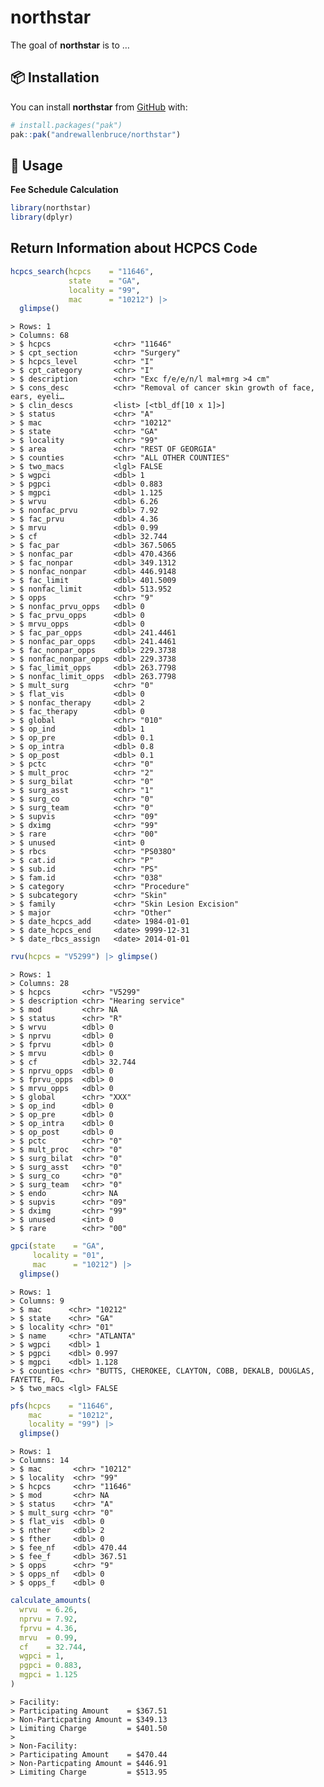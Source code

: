 
<!-- README.md is generated from README.Rmd. Please edit that file -->

# northstar

<!-- badges: start -->
<!-- badges: end -->

The goal of **northstar** is to …

## :package: Installation

You can install **northstar** from [GitHub](https://github.com/) with:

``` r
# install.packages("pak")
pak::pak("andrewallenbruce/northstar")
```

## :beginner: Usage

**Fee Schedule Calculation**

``` r
library(northstar)
library(dplyr)
```

## Return Information about HCPCS Code

``` r
hcpcs_search(hcpcs    = "11646", 
             state    = "GA", 
             locality = "99", 
             mac      = "10212") |> 
  glimpse()
```

    > Rows: 1
    > Columns: 68
    > $ hcpcs              <chr> "11646"
    > $ cpt_section        <chr> "Surgery"
    > $ hcpcs_level        <chr> "I"
    > $ cpt_category       <chr> "I"
    > $ description        <chr> "Exc f/e/e/n/l mal+mrg >4 cm"
    > $ cons_desc          <chr> "Removal of cancer skin growth of face, ears, eyeli…
    > $ clin_descs         <list> [<tbl_df[10 x 1]>]
    > $ status             <chr> "A"
    > $ mac                <chr> "10212"
    > $ state              <chr> "GA"
    > $ locality           <chr> "99"
    > $ area               <chr> "REST OF GEORGIA"
    > $ counties           <chr> "ALL OTHER COUNTIES"
    > $ two_macs           <lgl> FALSE
    > $ wgpci              <dbl> 1
    > $ pgpci              <dbl> 0.883
    > $ mgpci              <dbl> 1.125
    > $ wrvu               <dbl> 6.26
    > $ nonfac_prvu        <dbl> 7.92
    > $ fac_prvu           <dbl> 4.36
    > $ mrvu               <dbl> 0.99
    > $ cf                 <dbl> 32.744
    > $ fac_par            <dbl> 367.5065
    > $ nonfac_par         <dbl> 470.4366
    > $ fac_nonpar         <dbl> 349.1312
    > $ nonfac_nonpar      <dbl> 446.9148
    > $ fac_limit          <dbl> 401.5009
    > $ nonfac_limit       <dbl> 513.952
    > $ opps               <chr> "9"
    > $ nonfac_prvu_opps   <dbl> 0
    > $ fac_prvu_opps      <dbl> 0
    > $ mrvu_opps          <dbl> 0
    > $ fac_par_opps       <dbl> 241.4461
    > $ nonfac_par_opps    <dbl> 241.4461
    > $ fac_nonpar_opps    <dbl> 229.3738
    > $ nonfac_nonpar_opps <dbl> 229.3738
    > $ fac_limit_opps     <dbl> 263.7798
    > $ nonfac_limit_opps  <dbl> 263.7798
    > $ mult_surg          <chr> "0"
    > $ flat_vis           <dbl> 0
    > $ nonfac_therapy     <dbl> 2
    > $ fac_therapy        <dbl> 0
    > $ global             <chr> "010"
    > $ op_ind             <dbl> 1
    > $ op_pre             <dbl> 0.1
    > $ op_intra           <dbl> 0.8
    > $ op_post            <dbl> 0.1
    > $ pctc               <chr> "0"
    > $ mult_proc          <chr> "2"
    > $ surg_bilat         <chr> "0"
    > $ surg_asst          <chr> "1"
    > $ surg_co            <chr> "0"
    > $ surg_team          <chr> "0"
    > $ supvis             <chr> "09"
    > $ dximg              <chr> "99"
    > $ rare               <chr> "00"
    > $ unused             <int> 0
    > $ rbcs               <chr> "PS038O"
    > $ cat.id             <chr> "P"
    > $ sub.id             <chr> "PS"
    > $ fam.id             <chr> "038"
    > $ category           <chr> "Procedure"
    > $ subcategory        <chr> "Skin"
    > $ family             <chr> "Skin Lesion Excision"
    > $ major              <chr> "Other"
    > $ date_hcpcs_add     <date> 1984-01-01
    > $ date_hcpcs_end     <date> 9999-12-31
    > $ date_rbcs_assign   <date> 2014-01-01

``` r
rvu(hcpcs = "V5299") |> glimpse()
```

    > Rows: 1
    > Columns: 28
    > $ hcpcs       <chr> "V5299"
    > $ description <chr> "Hearing service"
    > $ mod         <chr> NA
    > $ status      <chr> "R"
    > $ wrvu        <dbl> 0
    > $ nprvu       <dbl> 0
    > $ fprvu       <dbl> 0
    > $ mrvu        <dbl> 0
    > $ cf          <dbl> 32.744
    > $ nprvu_opps  <dbl> 0
    > $ fprvu_opps  <dbl> 0
    > $ mrvu_opps   <dbl> 0
    > $ global      <chr> "XXX"
    > $ op_ind      <dbl> 0
    > $ op_pre      <dbl> 0
    > $ op_intra    <dbl> 0
    > $ op_post     <dbl> 0
    > $ pctc        <chr> "0"
    > $ mult_proc   <chr> "0"
    > $ surg_bilat  <chr> "0"
    > $ surg_asst   <chr> "0"
    > $ surg_co     <chr> "0"
    > $ surg_team   <chr> "0"
    > $ endo        <chr> NA
    > $ supvis      <chr> "09"
    > $ dximg       <chr> "99"
    > $ unused      <int> 0
    > $ rare        <chr> "00"

``` r
gpci(state    = "GA",
     locality = "01",
     mac      = "10212") |> 
  glimpse()
```

    > Rows: 1
    > Columns: 9
    > $ mac      <chr> "10212"
    > $ state    <chr> "GA"
    > $ locality <chr> "01"
    > $ name     <chr> "ATLANTA"
    > $ wgpci    <dbl> 1
    > $ pgpci    <dbl> 0.997
    > $ mgpci    <dbl> 1.128
    > $ counties <chr> "BUTTS, CHEROKEE, CLAYTON, COBB, DEKALB, DOUGLAS, FAYETTE, FO…
    > $ two_macs <lgl> FALSE

``` r
pfs(hcpcs    = "11646", 
    mac      = "10212",
    locality = "99") |> 
  glimpse()
```

    > Rows: 1
    > Columns: 14
    > $ mac       <chr> "10212"
    > $ locality  <chr> "99"
    > $ hcpcs     <chr> "11646"
    > $ mod       <chr> NA
    > $ status    <chr> "A"
    > $ mult_surg <chr> "0"
    > $ flat_vis  <dbl> 0
    > $ nther     <dbl> 2
    > $ fther     <dbl> 0
    > $ fee_nf    <dbl> 470.44
    > $ fee_f     <dbl> 367.51
    > $ opps      <chr> "9"
    > $ opps_nf   <dbl> 0
    > $ opps_f    <dbl> 0

``` r
calculate_amounts(
  wrvu  = 6.26,
  nprvu = 7.92,
  fprvu = 4.36,
  mrvu  = 0.99,
  cf    = 32.744,
  wgpci = 1,
  pgpci = 0.883,
  mgpci = 1.125
)
```

    > Facility:
    > Participating Amount    = $367.51
    > Non-Particpating Amount = $349.13
    > Limiting Charge         = $401.50
    > 
    > Non-Facility:
    > Participating Amount    = $470.44
    > Non-Particpating Amount = $446.91
    > Limiting Charge         = $513.95
